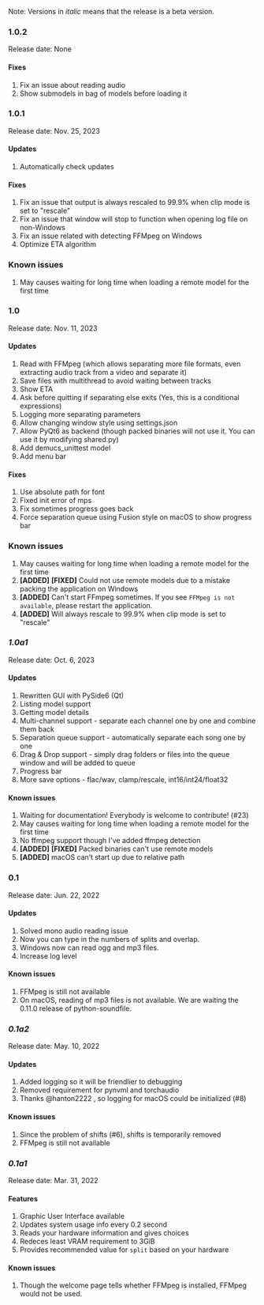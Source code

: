 Note: Versions in *italic* means that the release is a beta version.

### 1.0.2
Release date: None

#### Fixes
1. Fix an issue about reading audio
2. Show submodels in bag of models before loading it

### 1.0.1
Release date: Nov. 25, 2023

#### Updates
1. Automatically check updates

#### Fixes
1. Fix an issue that output is always rescaled to 99.9% when clip mode is set to "rescale"
2. Fix an issue that window will stop to function when opening log file on non-Windows
3. Fix an issue related with detecting FFMpeg on Windows
4. Optimize ETA algorithm

### Known issues
1. May causes waiting for long time when loading a remote model for the first time

### 1.0
Release date: Nov. 11, 2023

#### Updates
1. Read with FFMpeg (which allows separating more file formats, even extracting audio track from a video and separate it)
2. Save files with multithread to avoid waiting between tracks
3. Show ETA
4. Ask before quitting if separating else exits (Yes, this is a conditional expressions)
5. Logging more separating parameters
6. Allow changing window style using settings.json
7. Allow PyQt6 as backend (though packed binaries will not use it. You can use it by modifying shared.py)
8. Add demucs_unittest model
9. Add menu bar

#### Fixes
1. Use absolute path for font
2. Fixed init error of mps
3. Fix sometimes progress goes back
4. Force separation queue using Fusion style on macOS to show progress bar

### Known issues
1. May causes waiting for long time when loading a remote model for the first time
2. **[ADDED]** **[FIXED]** Could not use remote models due to a mistake packing the application on Windows
3. **[ADDED]** Can't start FFmpeg sometimes. If you see `FFMpeg is not available`, please restart the application.
4. **[ADDED]** Will always rescale to 99.9% when clip mode is set to "rescale"

### *1.0a1*
Release date: Oct. 6, 2023

#### Updates
1. Rewritten GUI with PySide6 (Qt)
2. Listing model support
3. Getting model details
4. Multi-channel support - separate each channel one by one and combine them back
5. Separation queue support - automatically separate each song one by one
6. Drag & Drop support - simply drag folders or files into the queue window and will be added to queue
7. Progress bar
8. More save options - flac/wav, clamp/rescale, int16/int24/float32

#### Known issues
1. Waiting for documentation! Everybody is welcome to contribute! (#23)
2. May causes waiting for long time when loading a remote model for the first time
3. No ffmpeg support though I've added ffmpeg detection
4. **[ADDED]** **[FIXED]** Packed binaries can't use remote models
5. **[ADDED]** macOS can’t start up due to relative path

### 0.1
Release date: Jun. 22, 2022

#### Updates
1. Solved mono audio reading issue
2. Now you can type in the numbers of splits and overlap. 
3. Windows now can read ogg and mp3 files. 
4. Increase log level

#### Known issues
1. FFMpeg is still not available
2. On macOS, reading of mp3 files is not available. We are waiting the 0.11.0 release of python-soundfile.

### *0.1a2*
Release date: May. 10, 2022

#### Updates
1. Added logging so it will be friendlier to debugging
2. Removed requirement for pynvml and torchaudio
3. Thanks @hanton2222 , so logging for macOS could be initialized (#8)

#### Known issues
1. Since the problem of shifts (#6), shifts is temporarily removed
2. FFMpeg is still not available

### *0.1a1*
Release date: Mar. 31, 2022

#### Features
1. Graphic User Interface available
2. Updates system usage info every 0.2 second
3. Reads your hardware information and gives choices
4. Redeces least VRAM requirement to 3GiB
5. Provides recommended value for `split` based on your hardware

#### Known issues
1. Though the welcome page tells whether FFMpeg is installed, FFMpeg would not be used. 
